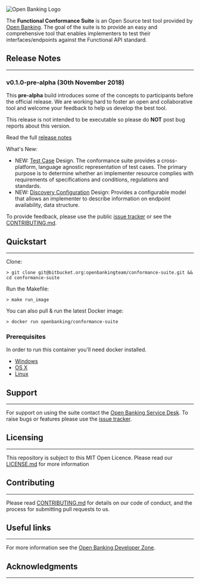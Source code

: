 ![Open Banking Logo](https://bitbucket.org/openbankingteam/conformance-suite/raw/99b76db5f60bb4d790d6f32bffae29cbe95a3661/docs/static_files/OBIE_logotype_blue_RGB.PNG)

The **Functional Conformance Suite** is an Open Source test tool provided by [Open Banking](https://www.openbanking.org.uk/). The goal of the suite is to provide an easy and comprehensive tool that enables implementers to test their interfaces/endpoints against the Functional API standard.

## Release Notes 
* * *

### v0.1.0-pre-alpha (30th November 2018)

This **pre-alpha** build introduces some of the concepts to participants before the official release. We are working hard to foster an open and collaborative tool and welcome your feedback to help us develop the best tool.

This release is not intended to be executable so please do **NOT** post bug reports about this version.

Read the full [release notes](docs/releases/v0.1.0-pre-alpha.md)

What's New:

* NEW: [Test Case](docs/test-case-design.md) Design. The conformance suite provides a cross-platform, language agnostic representation of test cases. The primary purpose is to determine whether an implementer resource complies with requirements of specifications and conditions, regulations and standards.
* NEW: [Discovery Configuration](docs/discovery.md) Design: Provides a configurable model that allows an implementer to describe information on endpoint availability, data structure.

To provide feedback, please use the public [issue tracker](https://bitbucket.org/openbankingteam/conformance-suite/issues) or see the [CONTRIBUTING.md](CONTRIBUTING.md).

## Quickstart
* * *

Clone:

    
    > git clone git@bitbucket.org:openbankingteam/conformance-suite.git && cd conformance-suite


Run the Makefile:


    > make run_image


You can also pull & run the latest Docker image:


    > docker run openbanking/conformance-suite


### Prerequisites

In order to run this container you'll need docker installed.

* [Windows](https://docs.docker.com/windows/started)
* [OS X](https://docs.docker.com/mac/started/)
* [Linux](https://docs.docker.com/linux/started/)

## Support
* * *

For support on using the suite contact the [Open Banking Service Desk](https://openbanking.atlassian.net/servicedesk/customer/portals). To raise bugs or features please use the [issue tracker](https://bitbucket.org/openbankingteam/conformance-suite/issues).

## Licensing
* * *

This repository is subject to this MIT Open Licence. Please read our [LICENSE.md](LICENSE.md) for more information

## Contributing
* * *
Please read [CONTRIBUTING.md](CONTRIBUTING.md) for details on our code of conduct, and the process for submitting pull requests to us.

## Useful links
* * *

For more information see the [Open Banking Developer Zone](https://openbanking.atlassian.net/wiki/spaces/DZ/overview).

## Acknowledgments
* * *